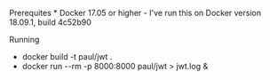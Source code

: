Prerequites
	* Docker 17.05 or higher - I've run this on Docker version 18.09.1, build 4c52b90

Running 
  * docker build -t paul/jwt .
  * docker run --rm -p 8000:8000 paul/jwt > jwt.log &

